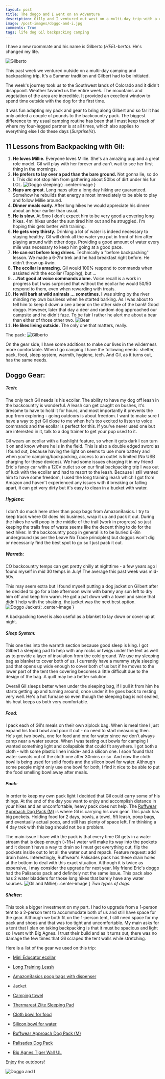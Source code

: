 ```yaml
---
layout: post
title: The doggo and I went on an Adventure
description: Gilly and I ventured out west on a multi-day trip with a couple of friends. This is how we managed.
image: /post-images/doggo-and-i.jpg
comments: True
tags: life dog Gil backpacking camping
---
```


I have a new roommate and his name is Gilberto (*HEEL-berto*). He's changed my life.

![Gilberto](/post-images/20200712/Gil-intro.jpg)

This past week we ventured outside on a multi-day camping and backpacking trip. It's a Summer tradition and Gilbert had to be initiated. 

The week's journey took us to the Southwest lands of Colorado and it didn't disappoint. Weather favored us the entire week. The mountains and vegetation of the area are incredible. It provided an excellent window to spend time outside with the dog for the first time. 

It was fun adapting my pack and gear to bring along Gilbert and so far it has only added a couple of pounds to the backcountry pack. The biggest difference to my usual camping routine has been that I must keep track of where my four-legged partner is at all times, which also applies to everything else I do these days (*Surprise!/s*). 

## 11 Lessons from Backpacking with Gil: 

1. **He loves Millie.** Everyone loves Millie. She's an amazing pup and a great role model. Gil will play with her forever and can't wait to see her first thing in the mornings.
2. **He prefers to lay over a pad than the bare ground.** Not gonna lie, so do I. This did not stop him from gathering about 50lbs of dirt under his fur LOL.
![Doggo sleeping](/post-images/20200712/doggo-sleeping-on-pad.jpeg){: .center-image }
1. **Naps are great.** Long naps after a long day hiking are guaranteed. Somehow he rebuilds that energy almost immediately to be able to play and follow Millie around.
2. **Dinner meals early.** After long hikes he would appreciate his dinner about an hour earlier than usual.
3. **He is slow.** At 9mo I don't expect him to be very good a covering long hikes. 4mi hikes under the sun tired him out and he struggled. I'm hoping this gets better with training.
4. **He gets very thirsty.** Drinking a lot of water is indeed necessary to staying healthy. Gil will drink all the water you put in front of him after playing around with other dogs. Providing a good amount of water every mile was necessary to keep him going at a good pace.
5. **He can eat before long drives.** Technically a "before backpacking" lesson. We made a 6-7hr trek and he had breakfast right before. He didn't throw up #win.
6. **The ecollar is amazing.** Gil would 100% respond to commands when assisted with the ecollar (Tapping), but ...
7. **...Not good at voice commands alone.** Voice recall is a work in progress but I was surprised that without the ecollar he would 50/50 respond to them, even when rewarding with treats.
8.  **He will bark at wild animals ... sometimes.** I was sitting by the river minding my own business when he started barking. As I was about to tell him to keep it down a see a bear on the other side of the bank! Good doggo. However, later that day a deer and random dog approached our campsite and he didn't faze. To be fair I rather he alert me about a bear than either of those other two.
![Bear](/post-images/20200712/weminuche-bear-by-river.JPG)
11. **He likes living outside.** The only one that matters, really.

The pack: 
![Gilberto](/post-images/20200712/weminuche-the-pack.jpeg)


On the gear side, I have some additions to make our lives in the wilderness more comfortable. When I go camping I have the following needs: shelter, pack, food, sleep system, warmth, hygiene, tech. And Gil, as it turns out, has the same needs.

## Doggo Gear: 

##### Tech: 

The only tech Gil needs is his ecollar. The ability to have my dog off leash in the backcountry is wonderful. A leash can get caught on bushes, it's tiresome to have to hold it for hours, and most importantly it prevents the pup from exploring - going outdoors is about freedom. I want to make sure I have a way to get Gil close to me when he's too excited to listen to voice commands and the ecollar is perfect for this. If you've never used one but are interested in it, talk to a dog trainer to get your pup used to it.

Gil wears an ecollar with a flashlight feature, so when it gets dark I can turn it on and know where he is in the field. This is also a double edged sword as I found out, because having the light on seems to use more battery and when you're camping/backpacking, access to an outlet is limited (No USB charging for these devices). We had some issues charging it in my friend Eric's fancy car with a 120V outlet so on our final backpacking trip I was out of luck with the ecollar and had to resort to the leash. Because I still wanted him to have some freedom, I used the long training leash which I got from Amazon and haven't experienced any issues with it breaking or falling apart, it can get very dirty but it's easy to clean in a bucket with water.

##### Hygiene:

I don't do much here other than poop bags from AmazonBasics. I try to keep track where Gil does his business, wrap it up and pack it out. During the hikes he will poop in the middle of the trail (work in progress) so just keeping the trails free of waste seems like the decent thing to do for the next hiker. In the backcountry poop in general is to be buried 6-8in underground (as per the Leave No Trace principles) but doggos won't dig or necessarily find the best spot to go so I just pack it out.

##### Warmth:

CO backcountry temps can get pretty chilly at nighttime - a few years ago I found myself in mid 30 temps in July! The average this past week was mid-50s. 

This may seem extra but I found myself putting a dog jacket on Gilbert after he decided to go for a late afternoon swim with barely any sun left to dry him off and keep him warm. He got a pat down with a towel and since that didn't help with the shaking, the jacket was the next best option. 
![Doggo Jacket](/post-images/20200712/doggo-jacket.JPG){: .center-image }

A backpacking towel is also useful as a blanket to lay down or cover up at night.

##### Sleep System:

This one ties into the warmth section because good sleep is king. I got Gilbert a sleeping pad to help with any rocks or twigs under the tent as well as to provide a layer of insulation from the cold ground. We use my sleeping bag as blanket to cover both of us. I currently have a mummy style sleeping pad that opens up wide enough to cover both of us but if he moves to the lower part of the tent then covering becomes a little difficult due to the design of the bag. A quilt may be a better solution. 

Overall Gil sleeps better when under the sleeping bag, if I pull it from him he starts getting up and turning around, once under it he goes back to resting very well. He's a hot furnace so even though the sleeping bag is not sealed, his heat keeps us both very comfortable.

##### Food:

I pack each of Gil's meals on their own ziplock bag. When is meal time I just expand his food bowl and pour it out - no need to start measuring then. He's got two bowls, one for food and one for water since we don't always camp near a water source. When I was testing out bowls for camping I wanted something light and collapsible that could fit anywhere. I got both a cloth - with some plastic linen inside- and a silicon one. I soon found that water sweats out of the cloth one after 30mins or so. And now the cloth bowl is being used for solid foods and the silicon bowl for water. Although some people might only use one bowl for both, I find it nice to be able to put the food smelling bowl away after meals.

##### Pack:

In order to keep my own pack light I decided that Gil could carry some of his things. At the end of the day you want to enjoy and accomplish distance in your hikes and an uncomfortable, heavy pack does not help. The [Ruffwear Approach Dog Pack (M)](https://amzn.to/2BWmQFY) is where Gil is carrying his own gear. This pack has big pockets. Holding food for 2 days, bowls, a towel, 5ft leash, poop bags, and eventually actual poop, and still has plenty of space left. I'm thinking a 4 day trek with this bag should not be a problem.

The main issue I have with the pack is that every time Gil gets in a water stream that is deep enough (~1ft+) water will make its way into the pockets and it doesn't have a way to drain so I must get everything out, flip the pockets inside out to let all the water out and repack. Feature request: add drain holes. Interestingly, Ruffwear's Palisades pack has these drain holes at the bottom to deal with this exact situation. Although it is twice as expensive, I may consider the upgrade for next year. My friend Eric's doggo had the Palisades pack and definitely not the same issue. This pack also has 2 water bladders for those long hikes that barely have any water sources.
![Gil and Millie](/post-images/20200712/gil-and-millie.jpg){: .center-image }
*Two types of dogs.*

##### Shelter:

This took a bigger investment on my part. I had to upgrade from a 1-person tent to a 2-person tent to accommodate both of us and still have space for the gear. Although we both fit on the 1-person tent, I still need space for my pack and shoes and that was too tight and uncomfortable. My main asks for a tent that I plan on taking backpacking is that it must be spacious and light so I went with Big Agnes. I trust their build and as it turns out, there was no damage the few times that Gil scraped the tent walls while stretching.

Here is a list of the gear we used on this trip: 

* [Mini Educator ecollar](https://amzn.to/3embUyr)

* [Long Training Leash](https://amzn.to/2DscQo2)

* [AmazonBasics poop bags with dispenser](https://amzn.to/3ehFll3)

* [Jacket](https://amzn.to/329NGVD)

* [Camping towel](https://amzn.to/3iUv6ql)

* [Thermarest Zlite Sleeping Pad](https://amzn.to/3iYoZRQ)

* [Cloth bowl for food](https://amzn.to/3fyCxBq)

* [Silicon bowl for water](https://amzn.to/3fqdtwK)

* [Ruffwear Approach Dog Pack (M)](https://amzn.to/2BWmQFY) 

* [Palisades Dog Pack](https://amzn.to/2Cpg37B)

* [Big Agnes Tiger Wall UL](https://amzn.to/3iWL6Za)

Enjoy the outdoors!

![Doggo and I](/post-images/20200712/doggo-and-i.jpg)
